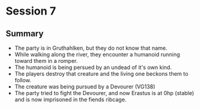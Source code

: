 # Session 7

## Summary

- The party is in Gruthahlken, but they do not know that name.
- While walking along the river, they encounter a humanoid running toward them in a romper.
- The humanoid is being persued by an undead of it's own kind.
- The players destroy that creature and the living one beckons them to follow.
- The creature was being pursued by a Devourer (VG138)
- The party tried to fight the Devourer, and now Erastus is at 0hp (stable) and is now
  imprisoned in the fiends ribcage.
